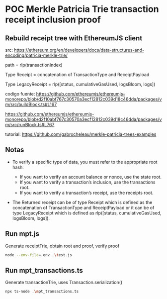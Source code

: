 # POC Merkle Patricia Trie transaction receipt inclusion proof

## Rebuild receipt tree with EthereumJS client

src: https://ethereum.org/en/developers/docs/data-structures-and-encoding/patricia-merkle-trie/

path = rlp(transactionIndex)

Type Receipt = concatenation of TransactionType and ReceiptPayload

Type LegacyReceipt = rlp([status, cumulativeGasUsed, logsBloom, logs])

codigo fuente:
https://github.com/ethereumjs/ethereumjs-monorepo/blob/d2f10abf767c30570a3ecf12812c039d18c46dda/packages/vm/src/buildBlock.ts#L167

https://github.com/ethereumjs/ethereumjs-monorepo/blob/d2f10abf767c30570a3ecf12812c039d18c46dda/packages/vm/src/runBlock.ts#L767

tutorial: https://github.com/gabrocheleau/merkle-patricia-trees-examples

## Notas

- To verify a specific type of data, you must refer to the appropriate root hash:

  - If you want to verify an account balance or nonce, use the state root.
  - If you want to verify a transaction’s inclusion, use the transactions root.
  - If you want to verify a transaction’s receipt, use the receipts root.

- The Returned receipt can be of type Receipt which is defined as the concatenation of TransactionType and ReceiptPayload or it can be of type LegacyReceipt which is defined as rlp([status, cumulativeGasUsed, logsBloom, logs]).

## Run mpt.js

Generate receiptTrie, obtain root and proof, verify proof

```bash
node --env-file=.env .\test.js
```

## Run mpt_transactions.ts

Generate transactionTrie, uses Transaction.serialization()

```bash
npx ts-node .\mpt_transactions.ts
```
